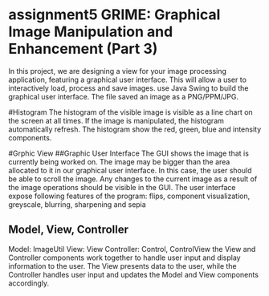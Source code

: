 # assignment5 GRIME: Graphical Image Manipulation and Enhancement (Part 3)

In this project, we are designing a view for your image processing application, featuring a graphical user interface. This will allow a user
to interactively load, process and save images. use Java Swing to build the graphical user interface. 
The file saved an image as a PNG/PPM/JPG.

#Histogram
The histogram of the visible image is visible as a line chart on the screen at all times. If the image is manipulated, the histogram 
automatically refresh. The histogram show the red, green, blue and intensity components.

#Grphic View
##Graphic User Interface
The GUI shows the image that is currently being worked on. The image may be bigger than the area allocated to it in our graphical 
user interface. In this case, the user should be able to scroll the image. Any changes to the current image as a result of the image 
operations should be visible in the GUI.
The user interface expose following features of the program:
flips, component visualization, greyscale, blurring, sharpening and sepia


## Model, View, Controller
Model: ImageUtil
View: View
Controller: Control, ControlView
the View and Controller components work together to handle user input and display information to the user. The View presents data to the user, 
while the Controller handles user input and updates the Model and View components accordingly.
